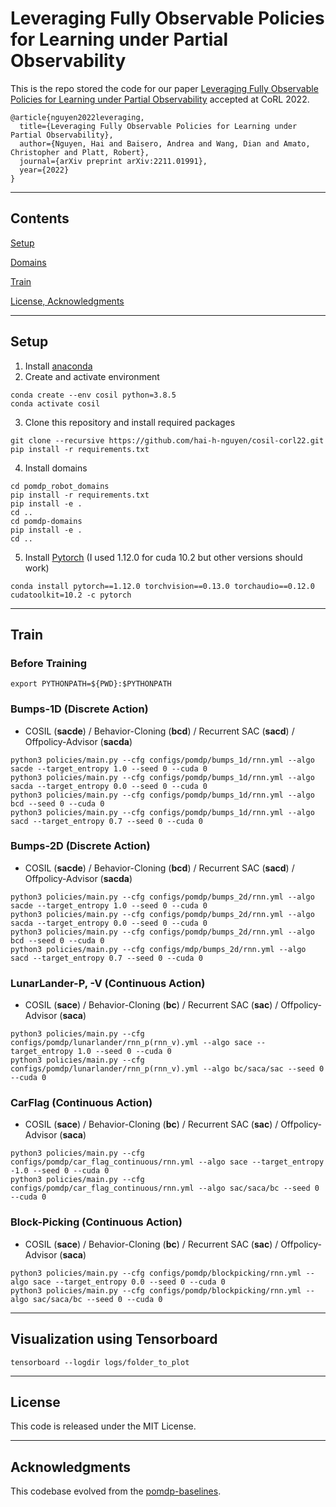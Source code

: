 # Leveraging Fully Observable Policies for Learning under Partial Observability

This is the repo stored the code for our paper [Leveraging Fully Observable Policies for Learning under Partial Observability](https://openreview.net/pdf?id=pn-HOPBioUE) accepted at CoRL 2022.

```
@article{nguyen2022leveraging,
  title={Leveraging Fully Observable Policies for Learning under Partial Observability},
  author={Nguyen, Hai and Baisero, Andrea and Wang, Dian and Amato, Christopher and Platt, Robert},
  journal={arXiv preprint arXiv:2211.01991},
  year={2022}
}
```
---
## Contents

[Setup](#setup)

[Domains](#domain)

[Train](#train)

[License, Acknowledgments](#license)

---

## Setup
1. Install [anaconda](https://docs.conda.io/projects/conda/en/latest/user-guide/install/)
2. Create and activate environment
```
conda create --env cosil python=3.8.5
conda activate cosil
```
3. Clone this repository and install required packages
```
git clone --recursive https://github.com/hai-h-nguyen/cosil-corl22.git
pip install -r requirements.txt
```
4. Install domains
```
cd pomdp_robot_domains
pip install -r requirements.txt
pip install -e .
cd ..
cd pomdp-domains
pip install -e .
cd ..
```
5. Install [Pytorch](https://pytorch.org/get-started/previous-versions/) (I used 1.12.0 for cuda 10.2 but other versions should work)
```
conda install pytorch==1.12.0 torchvision==0.13.0 torchaudio==0.12.0 cudatoolkit=10.2 -c pytorch
```
---

## Train

### Before Training
```export PYTHONPATH=${PWD}:$PYTHONPATH```

### Bumps-1D (Discrete Action)
* COSIL (**sacde**) / Behavior-Cloning (**bcd**) / Recurrent SAC (**sacd**) / Offpolicy-Advisor (**sacda**)

```
python3 policies/main.py --cfg configs/pomdp/bumps_1d/rnn.yml --algo sacde --target_entropy 1.0 --seed 0 --cuda 0
python3 policies/main.py --cfg configs/pomdp/bumps_1d/rnn.yml --algo sacda --target_entropy 0.0 --seed 0 --cuda 0
python3 policies/main.py --cfg configs/pomdp/bumps_1d/rnn.yml --algo bcd --seed 0 --cuda 0
python3 policies/main.py --cfg configs/pomdp/bumps_1d/rnn.yml --algo sacd --target_entropy 0.7 --seed 0 --cuda 0
```

### Bumps-2D (Discrete Action)
* COSIL (**sacde**) / Behavior-Cloning (**bcd**) / Recurrent SAC (**sacd**) / Offpolicy-Advisor (**sacda**)

```
python3 policies/main.py --cfg configs/pomdp/bumps_2d/rnn.yml --algo sacde --target_entropy 1.0 --seed 0 --cuda 0
python3 policies/main.py --cfg configs/pomdp/bumps_2d/rnn.yml --algo sacda --target_entropy 0.0 --seed 0 --cuda 0
python3 policies/main.py --cfg configs/pomdp/bumps_2d/rnn.yml --algo bcd --seed 0 --cuda 0
python3 policies/main.py --cfg configs/mdp/bumps_2d/rnn.yml --algo sacd --target_entropy 0.7 --seed 0 --cuda 0
```

### LunarLander-P, -V (Continuous Action)

* COSIL (**sace**) / Behavior-Cloning (**bc**) / Recurrent SAC (**sac**) / Offpolicy-Advisor (**saca**)

```
python3 policies/main.py --cfg configs/pomdp/lunarlander/rnn_p(rnn_v).yml --algo sace --target_entropy 1.0 --seed 0 --cuda 0
python3 policies/main.py --cfg configs/pomdp/lunarlander/rnn_p(rnn_v).yml --algo bc/saca/sac --seed 0 --cuda 0
```

### CarFlag (Continuous Action)
* COSIL (**sace**) / Behavior-Cloning (**bc**) / Recurrent SAC (**sac**) / Offpolicy-Advisor (**saca**)
```
python3 policies/main.py --cfg configs/pomdp/car_flag_continuous/rnn.yml --algo sace --target_entropy -1.0 --seed 0 --cuda 0
python3 policies/main.py --cfg configs/pomdp/car_flag_continuous/rnn.yml --algo sac/saca/bc --seed 0 --cuda 0
```

### Block-Picking (Continuous Action)
* COSIL (**sace**) / Behavior-Cloning (**bc**) / Recurrent SAC (**sac**) / Offpolicy-Advisor (**saca**)
```
python3 policies/main.py --cfg configs/pomdp/blockpicking/rnn.yml --algo sace --target_entropy 0.0 --seed 0 --cuda 0
python3 policies/main.py --cfg configs/pomdp/blockpicking/rnn.yml --algo sac/saca/bc --seed 0 --cuda 0
```

---
## Visualization using Tensorboard
```
tensorboard --logdir logs/folder_to_plot
```

---

## License

This code is released under the MIT License.

---

## Acknowledgments

This codebase evolved from the [pomdp-baselines](https://github.com/twni2016/pomdp-baselines).
